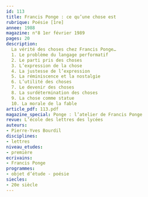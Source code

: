 ```yaml
---
id: 113
title: Francis Ponge : ce qu’une chose est
rubrique: Poésie [1re]
annee: 1988
magazine: n°8 1er février 1989
pages: 20
description: 
  La vérité des choses chez Francis Ponge…
  1. Le problème du langage performatif
  2. Le parti pris des choses
  3. L’expression de la chose
  4. La justesse de l’expression
  5. La réminiscence et la nostalgie
  6. L’utilité des choses
  7. Le devenir des choses
  8. La surdétermination des choses
  9. La chose comme statue
  10. La morale de la fable
article_pdf: 113.pdf
magazine_special: Ponge : l’atelier de Francis Ponge
revue: L’école des lettres des lycées
auteurs:
- Pierre-Yves Bourdil
disciplines:
- lettres
niveau_etudes:
- première
ecrivains:
- Francis Ponge
programmes:
- objet d’étude - poésie
siecles:
- 20e siècle
---
```


